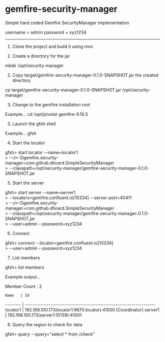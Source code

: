 # gemfire-security-manager

Simple hard coded Gemfire SecurityManager implementation

username = admin
password = xyz1234

----

1. Clone the project and build it using mvn

2. Create a directory for the jar

  mkdir /opt/security-manager

2. Copy target/gemfire-security-manager-0.1.0-SNAPSHOT.jar the created directory

  cp target/gemfire-security-manager-0.1.0-SNAPSHOT.jar /opt/security-manager

3. Change to the gemfire installation root

  Example... cd /opt/pivotal-gemfire-9.10.5
  
3. Launch the gfsh shell

  Example... gfsh

4. Start the locator

  gfsh> start locator --name=locator1 \
      > --J=-Dgemfire.security-manager=com.github.dhoard.SimpleSecurityManager \
      > --classpath=/opt/security-manager/gemfire-security-manager-0.1.0-SNAPSHOT.jar

5. Start the server

  gfsh> start server --name=server1 \
      > --locators=gemfire.confluent.io[10334] --server-port=40411 \
      > --J=-Dgemfire.security-manager=com.github.dhoard.SimpleSecurityManager \
      > --classpath=/opt/security-manager/gemfire-security-manager-0.1.0-SNAPSHOT.jar \
      > --user=admin --password=xyz1234

6. Connect

  gfsh> connect --locator=gemfire.confluent.io[10334] \
      > --user=admin --password=xyz1234

7. List members

  gfsh> list members
  
  Example output...
  
  Member Count : 2
  
    Name   | Id
  -------- | ------------------------------------------------------------------
  locator1 | 192.168.100.173(locator1:9670:locator)<ec><v0>:41000 [Coordinator]
  server1  | 192.168.100.173(server1:10139)<v1>:41001
  
8. Query the region to check for data

  gfsh> query --query="select * from /check"  
